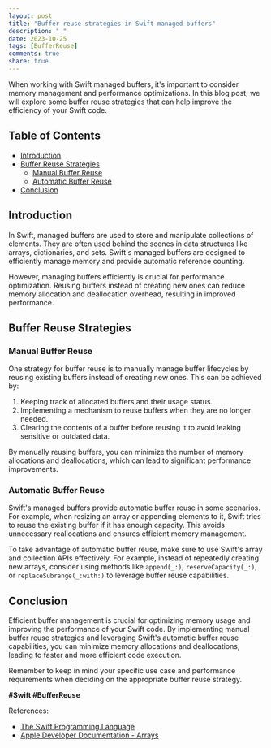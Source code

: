 ```yaml
---
layout: post
title: "Buffer reuse strategies in Swift managed buffers"
description: " "
date: 2023-10-25
tags: [BufferReuse]
comments: true
share: true
---
```


When working with Swift managed buffers, it's important to consider memory management and performance optimizations. In this blog post, we will explore some buffer reuse strategies that can help improve the efficiency of your Swift code.

## Table of Contents
- [Introduction](#introduction)
- [Buffer Reuse Strategies](#buffer-reuse-strategies)
  - [Manual Buffer Reuse](#manual-buffer-reuse)
  - [Automatic Buffer Reuse](#automatic-buffer-reuse)
- [Conclusion](#conclusion)

## Introduction

In Swift, managed buffers are used to store and manipulate collections of elements. They are often used behind the scenes in data structures like arrays, dictionaries, and sets. Swift's managed buffers are designed to efficiently manage memory and provide automatic reference counting.

However, managing buffers efficiently is crucial for performance optimization. Reusing buffers instead of creating new ones can reduce memory allocation and deallocation overhead, resulting in improved performance.

## Buffer Reuse Strategies

### Manual Buffer Reuse

One strategy for buffer reuse is to manually manage buffer lifecycles by reusing existing buffers instead of creating new ones. This can be achieved by:

1. Keeping track of allocated buffers and their usage status.
2. Implementing a mechanism to reuse buffers when they are no longer needed.
3. Clearing the contents of a buffer before reusing it to avoid leaking sensitive or outdated data.

By manually reusing buffers, you can minimize the number of memory allocations and deallocations, which can lead to significant performance improvements.

### Automatic Buffer Reuse

Swift's managed buffers provide automatic buffer reuse in some scenarios. For example, when resizing an array or appending elements to it, Swift tries to reuse the existing buffer if it has enough capacity. This avoids unnecessary reallocations and ensures efficient memory management.

To take advantage of automatic buffer reuse, make sure to use Swift's array and collection APIs effectively. For example, instead of repeatedly creating new arrays, consider using methods like `append(_:)`, `reserveCapacity(_:)`, or `replaceSubrange(_:with:)` to leverage buffer reuse capabilities.

## Conclusion

Efficient buffer management is crucial for optimizing memory usage and improving the performance of your Swift code. By implementing manual buffer reuse strategies and leveraging Swift's automatic buffer reuse capabilities, you can minimize memory allocations and deallocations, leading to faster and more efficient code execution.

Remember to keep in mind your specific use case and performance requirements when deciding on the appropriate buffer reuse strategy.

**#Swift #BufferReuse**

References:
- [The Swift Programming Language](https://docs.swift.org/swift-book/)
- [Apple Developer Documentation - Arrays](https://developer.apple.com/documentation/swift/array)